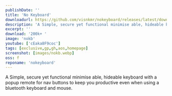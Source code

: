 ```yaml
---
publishDate: ''
title: 'No Keyboard'
downloadurl: https://github.com/visnkmr/nokeyboard/releases/latest/download/app-release.apk
description: 'A Simple, secure yet functional minimise able, hideable keyboard to keep you productive.'
excerpt: ''
download: '200k+ '
image: 'nokb'
youtube: ['cEaka8F9coc']
tags: [exclusive,gp,gh,aos,homepage]
screenshot: [images/nokb.webp]
oss: f
reponame: 'nokeyboard'
---
```


A Simple, secure yet functional minimise able, hideable keyboard with a popup remote for nav buttons to keep you productive even when using a bluetooth keyboard and mouse.